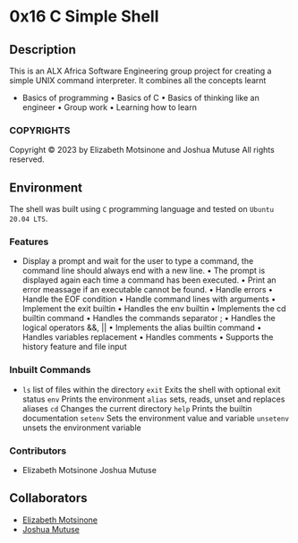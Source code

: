 # **0x16 C Simple Shell**

## Description
This is an ALX Africa Software Engineering group project for creating a simple UNIX command interpreter. It combines all the concepts learnt
-	Basics of programming
•	Basics of C
•	Basics of thinking like an engineer
•	Group work
•	Learning how to learn

### COPYRIGHTS
Copyright © 2023 by Elizabeth Motsinone and Joshua Mutuse
All rights reserved.

## Environment
The shell was built using `C` programming language and tested on `Ubuntu 20.04 LTS`.

### Features
-	Display a prompt and wait for the user to type a command, the command line should always end with a new line.
•	The prompt is displayed again each time a command has been executed.
•	Print an error meassage if an executable cannot be found.
•	Handle errors
•	Handle the EOF condition
•	Handle command lines with arguments
•	Implement the exit builtin
•	Handles the env builtin
•	Implements the cd builtin command
•	Handles the commands separator ;
•	Handles the logical operators &&, ||
•	Implements the alias builtin command
•	Handles variables replacement
•	Handles comments
•	Supports the history feature and file input

### Inbuilt Commands
- `ls` list of files within the directory
`exit` Exits the shell with optional exit status
`env` Prints the environment
`alias` sets, reads, unset and replaces aliases
`cd` Changes the current directory
`help` Prints the builtin documentation
`setenv` Sets the environment value and variable
`unsetenv` unsets the environment variable

### Contributors
-	Elizabeth Motsinone
	Joshua Mutuse

## **Collaborators**
- [Elizabeth Motsinone](mahlatsemotsinone@gmail.com)
- [Joshua Mutuse](joshkm@gmail.com)

